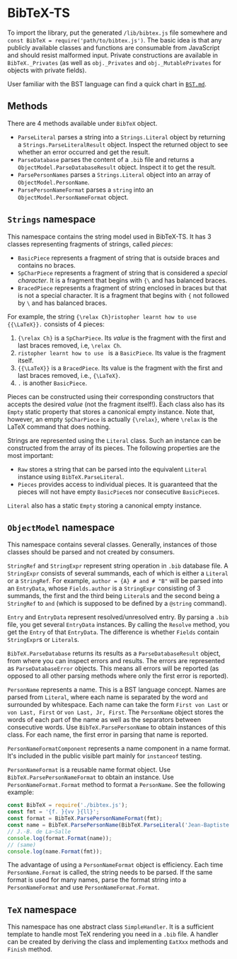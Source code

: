# BibTeX-TS

To import the library, put the generated `/lib/bibtex.js` file somewhere and `const BibTeX = require('path/to/bibtex.js')`. The basic idea is that any publicly available classes and functions are consumable from JavaScript and should resist malformed input. Private constructions are available in `BibTeX._Privates` (as well as `obj._Privates` and `obj._MutablePrivates` for objects with private fields).

User familiar with the BST language can find a quick chart in [`BST.md`](BST.md).

## Methods

There are 4 methods available under `BibTeX` object.

- `ParseLiteral` parses a string into a `Strings.Literal` object by returning a `Strings.ParseLiteralResult` object. Inspect the returned object to see whether an error occurred and get the result.
- `ParseDatabase` parses the content of a `.bib` file and returns a `ObjectModel.ParseDatabaseResult` object. Inspect it to get the result.
- `ParsePersonNames` parses a `Strings.Literal` object into an array of `ObjectModel.PersonName`.
- `ParsePersonNameFormat` parses a `string` into an `ObjectModel.PersonNameFormat` object.

## `Strings` namespace

This namespace contains the string model used in BibTeX-TS. It has 3 classes representing fragments of strings, called *pieces*:

- `BasicPiece` represents a fragment of string that is outside braces and contains no braces.
- `SpCharPiece` represents a fragment of string that is considered a *special character*. It is a fragment that begins with `{\` and has balanced braces.
- `BracedPiece` represents a fragment of string enclosed in braces but that is not a special character. It is a fragment that begins with `{` not followed by `\` and has balanced braces.

For example, the string `{\relax Ch}ristopher learnt how to use {{\LaTeX}}.` consists of 4 pieces:

1. `{\relax Ch}` is a `SpCharPiece`. Its *value* is the fragment with the first and last braces removed, i.e, `\relax Ch`.
2. `ristopher learnt how to use ` is a `BasicPiece`. Its value is the fragment itself.
3. `{{\LaTeX}}` is a `BracedPiece`. Its value is the fragment with the first and last braces removed, i.e., `{\LaTeX}`.
4. `.` is another `BasicPiece`.

Pieces can be constructed using their corresponding constructors that accepts the desired *value* (not the fragment itself!). Each class also has its `Empty` static property that stores a canonical empty instance. Note that, however, an empty `SpCharPiece` is actually `{\relax}`, where `\relax` is the LaTeX command that does nothing.

Strings are represented using the `Literal` class. Such an instance can be constructed from the array of its pieces. The following properties are the most important:

- `Raw` stores a string that can be parsed into the equivalent `Literal` instance using `BibTeX.ParseLiteral`.
- `Pieces` provides access to individual pieces. It is guaranteed that the pieces will not have empty `BasicPiece`s nor consecutive `BasicPiece`s.

`Literal` also has a static `Empty` storing a canonical empty instance.

## `ObjectModel` namespace

This namespace contains several classes. Generally, instances of those classes should be parsed and not created by consumers.

`StringRef` and `StringExpr` represent string operation in `.bib` database file. A `StringExpr` consists of several summands, each of which is either a `Literal` or a `StringRef`. For example, `author = {A} # and # "B"` will be parsed into an `EntryData`, whose `Fields.author` is a `StringExpr` consisting of 3 summands, the first and the third being `Literal`s and the second being a `StringRef` to `and` (which is supposed to be defined by a `@string` command).

`Entry` and `EntryData` represent resolved/unresolved entry. By parsing a `.bib` file, you get several `EntryData` instances. By calling the `Resolve` method, you get the `Entry` of that `EntryData`. The difference is whether `Fields` contain `StringExpr`s or `Literal`s.

`BibTeX.ParseDatabase` returns its results as a `ParseDatabaseResult` object, from where you can inspect errors and results. The errors are represented as `ParseDatabaseError` objects. This means all errors will be reported (as opposed to all other parsing methods where only the first error is reported).

`PersonName` represents a name. This is a BST language concept. Names are parsed from `Literal`, where each name is separated by the word `and` surrounded by whitespace. Each name can take the form `First von Last` or `von Last, First` or `von Last, Jr, First`. The `PersonName` object stores the words of each part of the name as well as the separators between consecutive words. Use `BibTeX.ParsePersonName` to obtain instances of this class. For each name, the first error in parsing that name is reported.

`PersonNameFormatComponent` represents a name component in a name format. It's included in the public visible part mainly for `instanceof` testing.

`PersonNameFormat` is a reusable name format object. Use `BibTeX.ParsePersonNameFormat` to obtain an instance. Use `PersonNameFormat.Format` method to format a `PersonName`. See the following example:

```JavaScript
const BibTeX = require('./bibtex.js');
const fmt = '{f. }{vv }{ll}';
const format = BibTeX.ParsePersonNameFormat(fmt);
const name = BibTeX.ParsePersonName(BibTeX.ParseLiteral('Jean-Baptiste de La Salle').Result)[0];
// J.-B. de La~Salle
console.log(format.Format(name));
// (same)
console.log(name.Format(fmt));
```

The advantage of using a `PersonNameFormat` object is efficiency. Each time `PersonName.Format` is called, the string needs to be parsed. If the same format is used for many names, parse the format string into a `PersonNameFormat` and use `PersonNameFormat.Format`.

## `TeX` namespace

This namespace has one abstract class `SimpleHandler`. It is a sufficient template to handle most TeX rendering you need in a `.bib` file. A handler can be created by deriving the class and implementing `EatXxx` methods and `Finish` method.
